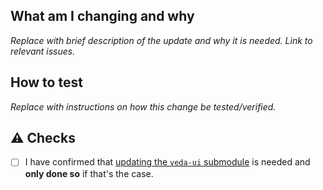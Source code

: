## What am I changing and why

_Replace with brief description of the update and why it is needed. Link to relevant issues._

## How to test
_Replace with instructions on how this change be tested/verified._

## ⚠️ Checks

- [ ] I have confirmed that [updating the `veda-ui` submodule](https://github.com/NASA-IMPACT/veda-config/blob/main/docs/DEVELOPMENT.md#development) is needed and **only done so** if that's the case.